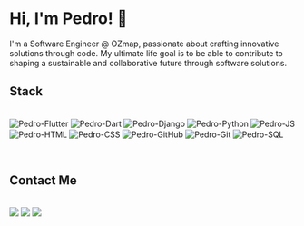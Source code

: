 # Hi, I'm Pedro! 👋

I'm a Software Engineer @ OZmap, passionate about crafting innovative solutions through code. My ultimate life goal is to be able to contribute to shaping a sustainable and collaborative future through software solutions. 

## Stack
<div style="display: inline_block"><br>
  <img align="center" alt="Pedro-Flutter" src="https://img.shields.io/badge/Flutter-1572B6?style=for-the-badge&logo=flutter&logoColor=white">
  <img align="center" alt="Pedro-Dart" src="https://img.shields.io/badge/Dart-092E20?style=for-the-badge&logo=dart&logoColor=clue">
  <img align="center" alt="Pedro-Django" src="https://img.shields.io/badge/Django-092E20?style=for-the-badge&logo=django&logoColor=green">
  <img align="center" alt="Pedro-Python" src="https://img.shields.io/badge/Python-FFD43B?style=for-the-badge&logo=python&logoColor=blue">
  <img align="center" alt="Pedro-JS" src="https://img.shields.io/badge/JavaScript-323330?style=for-the-badge&logo=javascript&logoColor=F7DF1E">
  <img align="center" alt="Pedro-HTML" src="https://img.shields.io/badge/HTML5-E34F26?style=for-the-badge&logo=html5&logoColor=white">
  <img align="center" alt="Pedro-CSS" src="https://img.shields.io/badge/CSS3-1572B6?style=for-the-badge&logo=css3&logoColor=white">
  <img align="center" alt="Pedro-GitHub" src="https://img.shields.io/badge/GitHub-100000?style=for-the-badge&logo=github&logoColor=white">
  <img align="center" alt="Pedro-Git" src="https://img.shields.io/badge/GIT-E44C30?style=for-the-badge&logo=git&logoColor=white">
  <img align="center" alt="Pedro-SQL" src="https://img.shields.io/badge/MySQL-005C84?style=for-the-badge&logo=mysql&logoColor=white">
</div>

&nbsp;
&nbsp;

## Contact Me
<div style="display: inline_block"><br>
  <a href = "mailto:pedroogonzaga@gmail.com"><img src="https://img.shields.io/badge/-Gmail-%23333?style=for-the-badge&logo=gmail&logoColor=white" target="_blank"></a>
  <a href="https://www.linkedin.com/in/pedro-gonzaga-199b33179/" target="_blank"><img src="https://img.shields.io/badge/-LinkedIn-%230077B5?style=for-the-badge&logo=linkedin&logoColor=white" target="_blank"></a> 
  <a href="https://www.instagram.com/pedrooliveiragz/" target="_blank"><img src="https://img.shields.io/badge/-Instagram-%23E4405F?style=for-the-badge&logo=instagram&logoColor=white" target="_blank"></a> 
</div>
